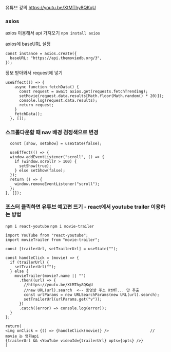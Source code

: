유튜브 강의 https://youtu.be/XtMThy8QKqU

### axios
axios 이용해서 api 가져오기 
`npm install axios`


axios에 baseURL 설정
```
const instance = axios.create({
  baseURL: "https://api.themoviedb.org/3",
});
```
정보 받아와서 request에 넣기
```
useEffect(() => {
    async function fetchData() {
      const request = await axios.get(requests.fetchTrending);
      setMovie(request.data.results[Math.floor(Math.random() * 20)]);
      console.log(request.data.results);
      return request;
    }
    fetchData();
  }, []);
  ```
  
  ### 스크롤다운할 때 nav 배경 검정색으로 변경
  ```
    const [show, setShow] = useState(false);

    useEffect(() => {
    window.addEventListener("scroll", () => {
      if (window.scrollY > 100) {
        setShow(true);
      } else setShow(false);
    });
    return () => {
      window.removeEventListener("scroll");
    };
  }, []);
  ```
  
  ### 포스터 클릭하면 유튜브 예고편 뜨기 - react에서 youtube trailer 이용하는 방법
  `npm i react-youtube`
  `npm i movie-trailer`
  
  ```
  import YouTube from "react-youtube";
  import movieTrailer from "movie-trailer";
  
  const [trailerUrl, setTrailerUrl] = useState("");

  const handleClick = (movie) => {
    if (trailerUrl) {
      setTrailerUrl("");
    } else {
      movieTrailer(movie?.name || "")
        .then((url) => {
          //https://youtu.be/XtMThy8QKqU
          //new URL(url).search  <-- 동영상 주소 XtMT... 만 추출
          const urlParams = new URLSearchParams(new URL(url).search);
          setTrailerUrl(urlParams.get("v"));
        })
        .catch((error) => console.log(error));
    }
  };
  
  return(
  <img onClick = {() => {handleClick(movie)} />                  // movie 는 영화api 
  {trailerUrl && <YouTube videoId={trailerUrl} opts={opts} />}
  )
  ```
  
  
 
